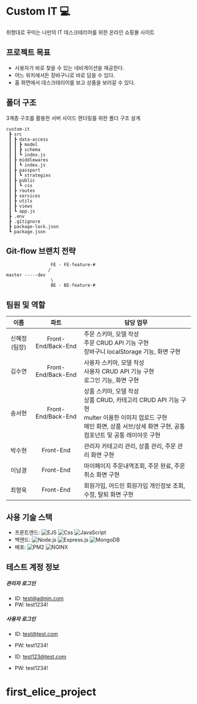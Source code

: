 # Custom IT 💻

취향대로 꾸미는 나만의 IT 데스크테리어를 위한 온라인 쇼핑몰 사이트

## 프로젝트 목표
- 사용자가 바로 찾을 수 있는 네비게이션을 제공한다.
- 어느 위치에서든 장바구니로 바로 담을 수 있다.
- 홈 화면에서 데스크테리어를 보고 상품을 보러갈 수 있다.

## 폴더 구조
3계층 구조를 활용한 서버 사이드 렌더링를 위한 폴더 구조 설계
```
custom-it
 ┣ src
 ┃ ┣ data-access 
 ┃ ┃ ┣ model
 ┃ ┃ ┣ schema
 ┃ ┃ ┗ index.js
 ┃ ┣ middlewares 
 ┃ ┃ ┗ index.js
 ┃ ┣ passport 
 ┃ ┃ ┗ strategies
 ┃ ┣ public
 ┃ ┃ ┗ css
 ┃ ┣ routes 
 ┃ ┣ services 
 ┃ ┣ utils
 ┃ ┣ views 
 ┃ ┗ app.js 
 ┣ .env 
 ┣ .gitignore
 ┣ package-lock.json
 ┗ package.json
```

##  Git-flow 브랜치 전략
```
                 FE - FE-feature-#
                /
master -----dev
                 \
                 BE - BE-feature-#
```

## 팀원 및 역할
|  이름  |   파트   | 담당 업무                                                                                                                                                            |
| :----: | :-------: | -------------------------------------------------------------------------------------------------------------------------------------------------------------------- |
| 신혜정(팀장) | Front-End/Back-End | 주문 스키마, 모델 작성<br> 주문 CRUD API 기능 구현 <br> 장바구니 localStorage 기능, 화면 구현 |
| 김수연 | Front-End/Back-End | 사용자 스키마, 모델 작성 <br> 사용자 CRUD API 기능 구현 <br> 로그인 기능, 화면 구현 |
| 송서현 | Front-End/Back-End | 상품 스키마, 모델 작성<br> 상품 CRUD, 카테고리 CRUD API 기능 구현<br> multer 이용한 이미지 업로드 구현 <br> 메인 화면, 상품 서브/상세 화면 구현, 공통 컴포넌트 및 공통 레이아웃 구현 |
| 박수현 | Front-End | 관리자 카테고리 관리, 상품 관리, 주문 관리 화면 구현 |
| 이남경 | Front-End | 마이페이지 주문내역조회, 주문 완료, 주문 취소 화면 구현 |
| 최형욱 | Front-End | 회원가입, 어드민 회원가입 개인정보 조회, 수정, 탈퇴 화면 구현 |

## 사용 기술 스택
- 프론트엔드: <img alt="EJS" src ="https://img.shields.io/badge/EJS-E34F26.svg?&style=for-the-badge&logo=EJS&logoColor=white"/> <img alt="Css" src ="https://img.shields.io/badge/CSS3-1572B6.svg?&style=for-the-badge&logo=CSS3&logoColor=white"/> <img alt="JavaScript" src ="https://img.shields.io/badge/JavaScriipt-F7DF1E.svg?&style=for-the-badge&logo=JavaScript&logoColor=black"/> 
- 백엔드: <img alt="Node.js" src ="https://img.shields.io/badge/Node.js-3776AB.svg?&style=for-the-badge&logo=Node.js&logoColor=white"/> <img alt="Express.js" src ="https://img.shields.io/badge/Express.js-000000.svg?&style=for-the-badge&logo=Express.js&logoColor=black"/> <img alt="MongoDB" src ="https://img.shields.io/badge/MongoDB-02569B.svg?&style=for-the-badge&logo=MongoDB&logoColor=white"/> 
- 배포: <img alt="PM2" src ="https://img.shields.io/badge/PM2-302683.svg?&style=for-the-badge&logo=PM2&logoColor=white"/> <img alt="NGINX" src ="https://img.shields.io/badge/NGINX-009639.svg?&style=for-the-badge&logo=NGINX&logoColor=white"/>


## 테스트 계정 정보
##### 관리자 로그인
- ID: test@admin.com
- PW: test1234!

##### 사용자 로그인
- ID: test@test.com
- PW: test1234!

- ID: test123@test.com
- PW: test1234!

# first_elice_project
